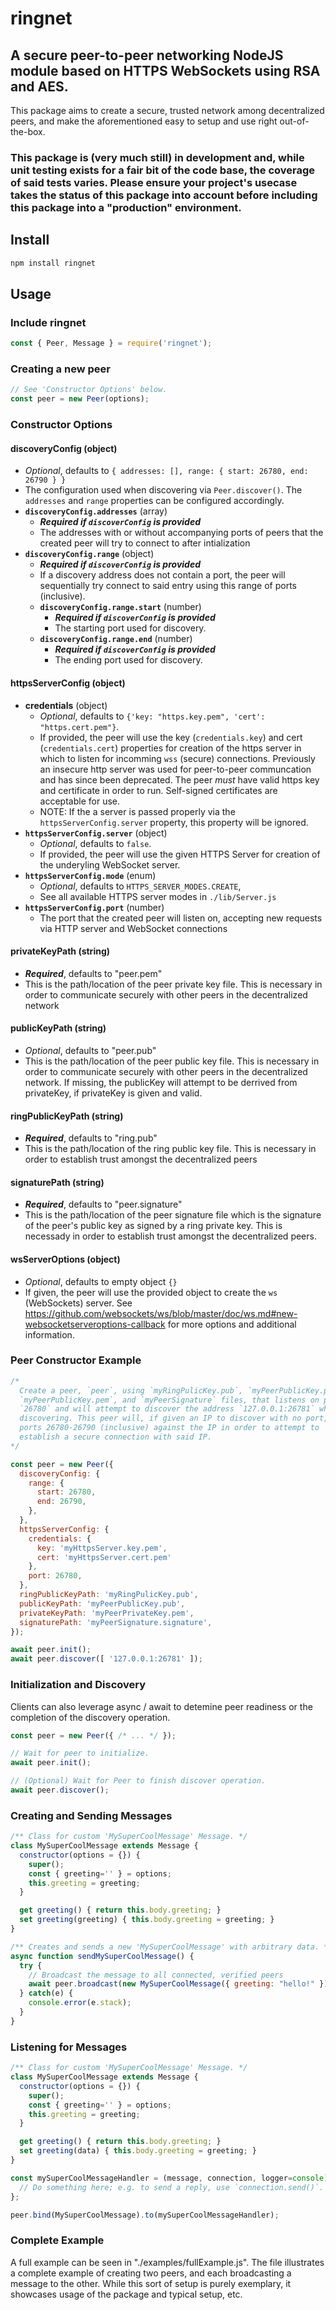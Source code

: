 # ringnet

## A secure peer-to-peer networking NodeJS module based on HTTPS WebSockets using RSA and AES.

This package aims to create a secure, trusted network among decentralized peers, and make the aforementioned easy to setup and use right out-of-the-box.

### This package is (very much still) in development and, while unit testing exists for a fair bit of the code base, the coverage of said tests varies. Please ensure your project's usecase takes the status of this package into account before including this package into a "production" environment.

## Install
```bash
npm install ringnet
```

## Usage

### Include ringnet
```js
const { Peer, Message } = require('ringnet');
```

### Creating a new peer
```js
// See 'Constructor Options' below.
const peer = new Peer(options);
```

### Constructor Options

#### **discoveryConfig** (object)
  - *Optional*, defaults to `{ addresses: [], range: { start: 26780, end: 26790 } }`
  - The configuration used when discovering via `Peer.discover()`. The `addresses` and `range` properties can be configured accordingly.
  - **`discoveryConfig.addresses`** (array)
    - **_Required if `discoverConfig` is provided_**
    - The addresses with or without accompanying ports of peers that the created peer will try to connect to after intialization
  - **`discoveryConfig.range`** (object)
    - **_Required if `discoverConfig` is provided_**
    - If a discovery address does not contain a port, the peer will sequentially try connect to said entry using this range of ports (inclusive).
    - **`discoveryConfig.range.start`** (number)
      - **_Required if `discoverConfig` is provided_**
      - The starting port used for discovery.
    - **`discoveryConfig.range.end`** (number)
      - **_Required if `discoverConfig` is provided_**
      - The ending port used for discovery.

#### **httpsServerConfig** (object)
  - **credentials** (object)
    - *Optional*, defaults to `{'key: "https.key.pem", 'cert': "https.cert.pem"}`.
    - If provided, the peer will use the key (`credentials.key`) and cert (`credentials.cert`) properties for creation of the https server in which to listen for incomming `wss` (secure) connections. Previously an insecure http server was used for peer-to-peer communcation and has since been deprecated. The peer *must* have valid https key and certificate in order to run. Self-signed certificates are acceptable for use.
    - NOTE: If the a server is passed properly via the `httpsServerConfig.server` property, this property will be ignored.
  - **`httpsServerConfig.server`** (object)
    - *Optional*, defaults to `false`.
    - If provided, the peer will use the given HTTPS Server for creation of the underyling WebSocket server.
  - **`httpsServerConfig.mode`** (enum)
    - *Optional*, defaults to `HTTPS_SERVER_MODES.CREATE`,
    - See all available HTTPS server modes in `./lib/Server.js`
  - **`httpsServerConfig.port`** (number)
    - The port that the created peer will listen on, accepting new requests via HTTP server and WebSocket connections

#### **privateKeyPath** (string)
  - **_Required_**, defaults to "peer.pem"
  - This is the path/location of the peer private key file. This is necessary in order to communicate securely with other peers in the decentralized network

#### **publicKeyPath** (string)
  - *Optional*, defaults to "peer.pub"
  - This is the path/location of the peer public key file. This is necessary in order to communicate securely with other peers in the decentralized network. If missing, the publicKey will attempt to be derrived from privateKey, if privateKey is given and valid.

#### **ringPublicKeyPath** (string)
  - **_Required_**, defaults to "ring.pub"
  - This is the path/location of the ring public key file. This is necessary in order to establish trust amongst the decentralized peers

#### **signaturePath** (string)
  - **_Required_**, defaults to "peer.signature"
  - This is the path/location of the peer signature file which is the signature of the peer's public key as signed by a ring private key. This is necessady in order to establish trust amongst the decentralized peers.

#### **wsServerOptions** (object)
  - *Optional*, defaults to empty object `{}`
  - If given, the peer will use the provided object to create the `ws` (WebSockets) server. See https://github.com/websockets/ws/blob/master/doc/ws.md#new-websocketserveroptions-callback for more options and additional information.

### Peer Constructor Example
```js
/*
  Create a peer, `peer`, using `myRingPulicKey.pub`, `myPeerPublicKey.pub`, 
  `myPeerPublicKey.pem`, and `myPeerSignature` files, that listens on port 
  `26780` and will attempt to discover the address `127.0.0.1:26781` when 
  discovering. This peer will, if given an IP to discover with no port, scan 
  ports 26780-26790 (inclusive) against the IP in order to attempt to 
  establish a secure connection with said IP.
*/

const peer = new Peer({
  discoveryConfig: {
    range: {
      start: 26780,
      end: 26790,
    },
  },
  httpsServerConfig: {
    credentials: {
      key: 'myHttpsServer.key.pem',
      cert: 'myHttpsServer.cert.pem'
    },
    port: 26780,
  },
  ringPublicKeyPath: 'myRingPulicKey.pub',
  publicKeyPath: 'myPeerPublicKey.pub',
  privateKeyPath: 'myPeerPrivateKey.pem',
  signaturePath: 'myPeerSignature.signature',
});

await peer.init();
await peer.discover([ '127.0.0.1:26781' ]);
```

### Initialization and Discovery
Clients can also leverage async / await to detemine peer readiness or the completion of the discovery operation.

```js
const peer = new Peer({ /* ... */ });

// Wait for peer to initialize.
await peer.init();

// (Optional) Wait for Peer to finish discover operation.
await peer.discover();
```

### Creating and Sending Messages
```js
/** Class for custom 'MySuperCoolMessage' Message. */
class MySuperCoolMessage extends Message {
  constructor(options = {}) {
    super();
    const { greeting='' } = options;
    this.greeting = greeting;
  }

  get greeting() { return this.body.greeting; }
  set greeting(greeting) { this.body.greeting = greeting; }
}

/** Creates and sends a new 'MySuperCoolMessage' with arbitrary data. */
async function sendMySuperCoolMessage() {
  try {
    // Broadcast the message to all connected, verified peers
    await peer.broadcast(new MySuperCoolMessage({ greeting: "hello!" });
  } catch(e) {
    console.error(e.stack);
  }
}
```

### Listening for Messages
```js
/** Class for custom 'MySuperCoolMessage' Message. */
class MySuperCoolMessage extends Message {
  constructor(options = {}) {
    super();
    const { greeting='' } = options;
    this.greeting = greeting;
  }

  get greeting() { return this.body.greeting; }
  set greeting(data) { this.body.greeting = greeting; }
}

const mySuperCoolMessageHandler = (message, connection, logger=console) => {
  // Do something here; e.g. to send a reply, use `connection.send()`.
};

peer.bind(MySuperCoolMessage).to(mySuperCoolMessageHandler);
```

### Complete Example
A full example can be seen in "./examples/fullExample.js". The file illustrates a complete example of creating two peers, and each broadcasting a message to the other. While this sort of setup is purely exemplary, it showcases usage of the package and typical setup, etc.
